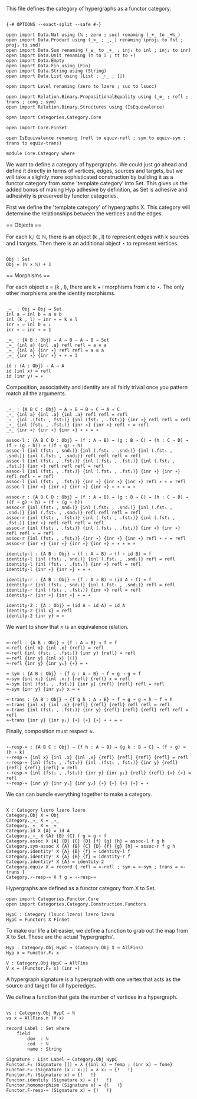 This file defines the category of hypergraphs as a functor category.

```

{-# OPTIONS --exact-split --safe #-}

open import Data.Nat using (ℕ ; zero ; suc) renaming (_+_ to _+ℕ_)
open import Data.Product using (_×_ ; _,_) renaming (proj₁ to fst ; proj₂ to snd)
open import Data.Sum renaming (_⊎_ to _+_ ; inj₁ to inl ; inj₂ to inr)
open import Data.Unit renaming (⊤ to 𝟙 ; tt to ∗)
open import Data.Empty
open import Data.Fin using (Fin)
open import Data.String using (String)
open import Data.List using (List ; _∷_ ; [])

open import Level renaming (zero to lzero ; suc to lsucc)

open import Relation.Binary.PropositionalEquality using (_≡_ ; refl ; trans ; cong ; sym)
open import Relation.Binary.Structures using (IsEquivalence)

open import Categories.Category.Core

open import Core.FinSet

open IsEquivalence renaming (refl to equiv-refl ; sym to equiv-sym ; trans to equiv-trans)

module Core.Category where

```

We want to define a category of hypergraphs. We could just go ahead and define
it directly in terms of vertices, edges, sources and targets, but we will take
a slightly more sophisticated construction by building it as a functor category
from some 'template category' into Set. This gives us the added bonus of making
Hyp adhesive by definition, as Set is adhesive and adhesivity is preserved by
functor categories.

First we define the 'template category' of hypergraphs X. This category will
determine the relationships between the vertices and the edges.

== Objects ==

For each k,l ∈ ℕ, there is an object (k , l) to represent edges with k sources
and l targets. Then there is an additional object ⋆ to represent vertices.

```

Obj : Set
Obj = (ℕ × ℕ) + 𝟙

```

== Morphisms ==

For each object x = (k , l), there are k + l morphisms from x to ⋆.
The only other morphisms are the identity morphisms.

```

_⇒_ : Obj → Obj → Set
inl a ⇒ inl b = a ≡ b
inl (k , l) ⇒ inr ∗ = k ≡ l
inr ∗ ⇒ inl b = ⊥
inr ∗ ⇒ inr ∗ = 𝟙

_≈_ : {A B : Obj} → A ⇒ B → A ⇒ B → Set
_≈_ {inl a} {inl .a} refl refl = a ≡ a
_≈_ {inl a} {inr ∗} refl refl = a ≡ a
_≈_ {inr ∗} {inr ∗} ∗ ∗ = 𝟙

id : (A : Obj) → A ⇒ A
id (inl x) = refl
id (inr y) = ∗

```

Composition, associativity and identity are all fairly trivial once you pattern
match all the arguments.

```

_∘_ : {A B C : Obj} → A ⇒ B → B ⇒ C → A ⇒ C
_∘_ {inl a} {inl .a} {inl .a} refl refl = refl
_∘_ {inl .(fst₁ , fst₁)} {inl (fst₁ , .fst₁)} {inr ∗} refl refl = refl
_∘_ {inl (fst₁ , .fst₁)} {inr ∗} {inr ∗} refl ∗ = refl
_∘_ {inr ∗} {inr ∗} {inr ∗} ∗ ∗ = ∗

assoc-l : {A B C D : Obj} → (f : A ⇒ B) → (g : B ⇒ C) → (h : C ⇒ D) → (f ∘ (g ∘ h)) ≈ ((f ∘ g) ∘ h)
assoc-l {inl (fst₁ , snd₁)} {inl (.fst₁ , .snd₁)} {inl (.fst₁ , .snd₁)} {inl (.fst₁ , .snd₁)} refl refl refl = refl
assoc-l {inl (fst₁ , .fst₁)} {inl (.fst₁ , .fst₁)} {inl (.fst₁ , .fst₁)} {inr ∗} refl refl refl = refl
assoc-l {inl (fst₁ , .fst₁)} {inl (.fst₁ , .fst₁)} {inr ∗} {inr ∗} refl refl ∗ = refl
assoc-l {inl (fst₁ , .fst₁)} {inr ∗} {inr ∗} {inr ∗} refl ∗ ∗ = refl
assoc-l {inr ∗} {inr ∗} {inr ∗} {inr ∗} ∗ ∗ ∗ = ∗

assoc-r : {A B C D : Obj} → (f : A ⇒ B) → (g : B ⇒ C) → (h : C ⇒ D) → ((f ∘ g) ∘ h) ≈ (f ∘ (g ∘ h))
assoc-r {inl (fst₁ , snd₁)} {inl (.fst₁ , .snd₁)} {inl (.fst₁ , .snd₁)} {inl (.fst₁ , .snd₁)} refl refl refl = refl
assoc-r {inl (fst₁ , .fst₁)} {inl (.fst₁ , .fst₁)} {inl (.fst₁ , .fst₁)} {inr ∗} refl refl refl = refl
assoc-r {inl (fst₁ , .fst₁)} {inl (.fst₁ , .fst₁)} {inr ∗} {inr ∗} refl refl ∗ = refl
assoc-r {inl (fst₁ , .fst₁)} {inr ∗} {inr ∗} {inr ∗} refl ∗ ∗ = refl
assoc-r {inr ∗} {inr ∗} {inr ∗} {inr ∗} ∗ ∗ ∗ = ∗

identity-l : {A B : Obj} → (f : A ⇒ B) → (f ∘ id B) ≈ f
identity-l {inl (fst₁ , snd₁)} {inl (.fst₁ , .snd₁)} refl = refl
identity-l {inl (fst₁ , .fst₁)} {inr ∗} refl = refl
identity-l {inr ∗} {inr ∗} ∗ = ∗

identity-r : {A B : Obj} → (f : A ⇒ B) → (id A ∘ f) ≈ f
identity-r {inl (fst₁ , snd₁)} {inl (.fst₁ , .snd₁)} refl = refl
identity-r {inl (fst₁ , .fst₁)} {inr ∗} refl = refl
identity-r {inr ∗} {inr ∗} ∗ = ∗

identity-2 : {A : Obj} → (id A ∘ id A) ≈ id A
identity-2 {inl x} = refl
identity-2 {inr y} = ∗

```

We want to show that ≈ is an equivalence relation.

```

≈-refl : {A B : Obj} → {f : A ⇒ B} → f ≈ f
≈-refl {inl x} {inl .x} {refl} = refl
≈-refl {inl (fst₁ , .fst₁)} {inr y} {refl} = refl
≈-refl {inr y} {inl x} {()}
≈-refl {inr y} {inr y₁} {∗} = ∗

≈-sym : {A B : Obj} → {f g : A ⇒ B} → f ≈ g → g ≈ f
≈-sym {inl x₁} {inl .x₁} {refl} {refl} x = refl
≈-sym {inl (fst₁ , .fst₁)} {inr y} {refl} {refl} refl = refl
≈-sym {inr y} {inr y₁} x = ∗

≈-trans : {A B : Obj} → {f g h : A ⇒ B} → f ≈ g → g ≈ h → f ≈ h
≈-trans {inl x} {inl .x} {refl} {refl} {refl} refl refl = refl
≈-trans {inl (fst₁ , .fst₁)} {inr y} {refl} {refl} {refl} refl refl = refl
≈-trans {inr y} {inr y₁} {∗} {∗} {∗} ∗ ∗ = ∗

```

Finally, composition must respect ≈.

```

∘-resp-≈ : {A B C : Obj} → {f h : A ⇒ B} → {g k : B ⇒ C} → (f ∘ g) ≈ (h ∘ k)
∘-resp-≈ {inl x} {inl .x} {inl .x} {refl} {refl} {refl} {refl} = refl
∘-resp-≈ {inl (fst₁ , .fst₁)} {inl .(fst₁ , fst₁)} {inr y} {refl} {refl} {refl} {refl} = refl
∘-resp-≈ {inl (fst₁ , .fst₁)} {inr y} {inr y₁} {refl} {refl} {∗} {∗} = refl
∘-resp-≈ {inr y} {inr y₁} {inr y₂} {∗} {∗} {∗} {∗} = ∗

```

We can can bundle everything together to make a category.

```

X : Category lzero lzero lzero
Category.Obj X = Obj
Category._⇒_ X = _⇒_
Category._≈_ X = _≈_
Category.id X {A} = id A
Category._∘_ X {A} {B} {C} f g = g ∘ f
Category.assoc X {A} {B} {C} {D} {f} {g} {h} = assoc-l f g h
Category.sym-assoc X {A} {B} {C} {D} {f} {g} {h} = assoc-r f g h
Category.identityˡ X {A} {B} {f} = identity-l f
Category.identityʳ X {A} {B} {f} = identity-r f
Category.identity² X {A} = identity-2
Category.equiv X = record { refl = ≈-refl ; sym = ≈-sym ; trans = ≈-trans }
Category.∘-resp-≈ X f g = ∘-resp-≈

```

Hypergraphs are defined as a functor category from X to Set.

```
open import Categories.Functor.Core
open import Categories.Category.Construction.Functors

HypC : Category (lsucc lzero) lzero lzero
HypC = Functors X FinSet

```

To make our life a bit easier, we define a function to grab out the map
from X to Set. These are the actual 'hypergraphs'.

```
Hyp : Category.Obj HypC → (Category.Obj X → AllFins)
Hyp x = Functor.F₀ x

V : Category.Obj HypC → AllFins
V x = (Functor.F₀ x) (inr ∗)

```

A hypergraph signature is a hypergraph with one vertex that acts as the source
and target for all hyperedges.

We define a function that gets the number of vertices in a hypergraph.

```

vs : Category.Obj HypC → ℕ
vs x = AllFins.n (V x)

record Label : Set where
    field
        dom  : ℕ
        cod  : ℕ
        name : String

Signature : List Label → Category.Obj HypC
Functor.F₀ (Signature []) = λ {(inl x) → femp ; (inr x) → fone}
Functor.F₀ (Signature (x ∷ x₁)) = λ x₂ → {!   !}
Functor.F₁ (Signature x) = {!   !}
Functor.identity (Signature x) = {!   !}
Functor.homomorphism (Signature x) = {!   !}
Functor.F-resp-≈ (Signature x) = {!   !}

```
